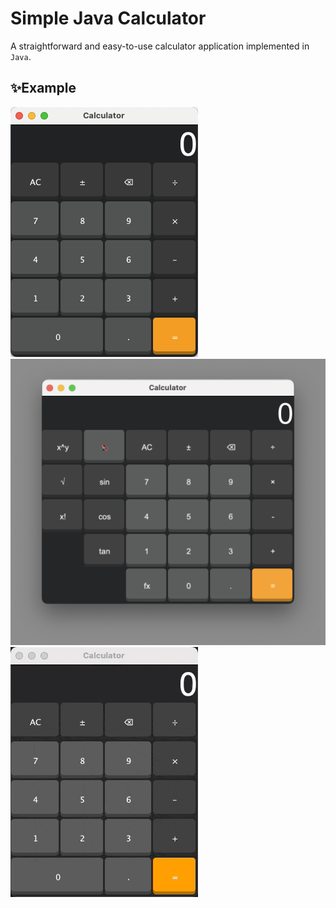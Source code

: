 # Simple Java Calculator
A straightforward and easy-to-use calculator application implemented in ```Java```.
## ✨Example
![Calculator Screenshot](images/calculator-screenshot.png)
![Calculator Screenshot](images/calculator-screenshot2.png)
![Calculator Screenrecord](images/calculator.gif)

